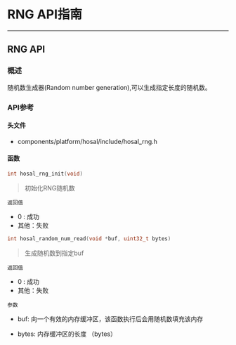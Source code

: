 # RNG API指南

------

## RNG API

### 概述

随机数生成器(Random number generation),可以生成指定长度的随机数。

### API参考

#### 头文件

- components/platform/hosal/include/hosal_rng.h

#### 函数

```c
int hosal_rng_init(void)
```

> 初始化RNG随机数

`返回值`

- 0 : 成功
- 其他：失败





```c
int hosal_random_num_read(void *buf, uint32_t bytes)
```

> 生成随机数到指定buf

`返回值`

- 0 : 成功
- 其他：失败

`参数`

- buf: 向一个有效的内存缓冲区，该函数执行后会用随机数填充该内存

- bytes: 内存缓冲区的长度 （bytes）
